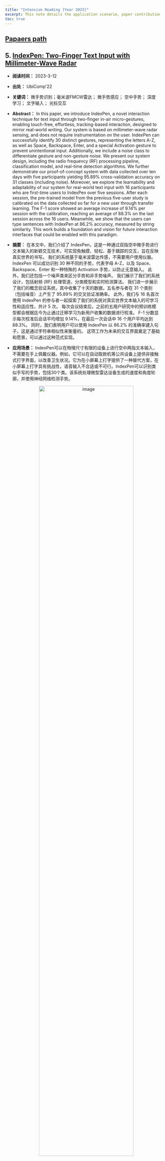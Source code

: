 ```yaml
---
title: "Intensive Reading [Year 2023]"
excerpt: This note details the application scenario, paper contribution, system framework, experimental setup, etc.
toc: true
---
```



## [Papaers path](https://box.nju.edu.cn/library/d0b874f1-ceda-4488-9318-7a487007e8a5/01_%E9%98%85%E8%AF%BB%E8%AE%BA%E6%96%87/2023_Intensive_Reading)


## 5. [IndexPen: Two-Finger Text Input with Millimeter-Wave Radar](https://www.researchgate.net/publication/361826003_IndexPen_Two-Finger_Text_Input_with_Millimeter-Wave_Radar)
- **阅读时间：** 2023-3-12

- **出处：** UbiComp'22

- **关键词：** 微手势识别；毫米波FMCW雷达； 微手势感应； 空中手势； 深度学习； 文字输入； 光标交互

- **Abstract：** In this paper, we introduce IndexPen, a novel interaction technique for text input through two-finger in-air micro-gestures, enabling touch-free, effortless, tracking-based interaction, designed to mirror real-world writing. Our system is based on millimeter-wave radar sensing, and does not require instrumentation on the user. IndexPen can successfully identify 30 distinct gestures, representing the letters A-Z, as well as Space, Backspace, Enter, and a special Activation gesture to prevent unintentional input. Additionally, we include a noise class to differentiate gesture and non-gesture noise. We present our system design, including the radio frequency (RF) processing pipeline, classification model, and real-time detection algorithms. We further demonstrate our proof-of-concept system with data collected over ten days with five participants yielding 95.89% cross-validation accuracy on 31 classes (including noise). Moreover, we explore the learnability and adaptability of our system for real-world text input with 16 participants who are first-time users to IndexPen over five sessions. After each session, the pre-trained model from the previous five-user study is calibrated on the data collected so far for a new user through transfer learning. The F-1 score showed an average increase of 9.14% per session with the calibration, reaching an average of 88.3% on the last session across the 16 users. Meanwhile, we show that the users can type sentences with IndexPen at 86.2% accuracy, measured by string similarity. This work builds a foundation and vision for future interaction interfaces that could be enabled with this paradigm.

- **摘要：** 在本文中，我们介绍了 IndexPen，这是一种通过双指空中微手势进行文本输入的新颖交互技术，可实现免触摸、轻松、基于跟踪的交互，旨在反映真实世界的书写。 我们的系统基于毫米波雷达传感，不需要用户使用仪器。 IndexPen 可以成功识别 30 种不同的手势，代表字母 A-Z，以及 Space、Backspace、Enter 和一种特殊的 Activation 手势，以防止无意输入。 此外，我们还包括一个噪声类来区分手势和非手势噪声。 我们展示了我们的系统设计，包括射频 (RF) 处理管道、分类模型和实时检测算法。 我们进一步展示了我们的概念验证系统，其中收集了十天的数据，五名参与者在 31 个类别（包括噪音）上产生了 95.89% 的交叉验证准确率。 此外，我们与 16 名首次使用 IndexPen 的参与者一起探索了我们的系统对真实世界文本输入的可学习性和适应性，共计 5 次。 每次会议结束后，之前的五用户研究中的预训练模型都会根据迄今为止通过迁移学习为新用户收集的数据进行校准。 F-1 分数显示每次校准后会话平均增加 9.14%，在最后一次会话中 16 个用户平均达到 88.3%。 同时，我们表明用户可以使用 IndexPen 以 86.2% 的准确率键入句子，这是通过字符串相似性来衡量的。 这项工作为未来的交互界面奠定了基础和愿景，可以通过这种范式实现。

- **应用场景：** IndexPen可以在物理尺寸有限的设备上进行空中两指文本输入，不需要在手上佩戴仪器。例如，它可以在自动取款机等公共设备上提供非接触式打字界面，以改善卫生状况。它为在小屏幕上打字提供了一种替代方案，在小屏幕上打字具有挑战性，语音输入不合适或不可行。IndexPen可以识别类似手写的手势，包括30个类。该系统处理微型雷达设备生成的速度和角度轮廓，并使用神经网络检测手势。
    <div style="text-align:center">
        <img src="/assets/paperNotes_images/D2023_5_fig1.png" alt="image" width ="80%">
    </div>

    - 30种手势的定义：
    <div style="text-align:center">
        <img src="/assets/paperNotes_images/D2023_5_fig2.png" alt="image" width ="80%">
    </div>


- **贡献：**
    - <b>1. </b> 介绍了 IndexPen 的设计和功能，它使用户能够通过用食指在拇指面上书写英文字母来输入文本。 它旨在重现用有形工具书写的感觉。 为了获得可接受的打字体验并消除静态噪音，手势集包括 30 个不同的符号（26 个字母和其他实用字符，包括空格、退格键、回车键和激活键）。 激活手势旨在激活和停用 IndexPen 并避免意外输入，我们还包括噪声数据以区分手势和静态噪声。
    
    - <b>2. </b> 详细介绍了我们开发的实时处理pipeline，以支持IndexPen交互范例。它利用了毫米波雷达的两个主要特征集。该模型将这些特征作为混合输入，并使用卷积递归神经网络(CRNN)来解析正在执行的手势。神经网络的预测概率用一种消除抖动算法进行处理，得到类似键盘的字符输入。我们还给出了杂波去除算法的实验结果，该算法显著提高了模型的鲁棒性，并表明IndexPen方法能够区分30个IndexPen符号，在31,000个手势样本中具有高达95.89%的10倍交叉验证精度。

    - <b>3. </b> 调查了实际使用IndexPen的考虑因素，让新用户写出完整的句子。我们通过一系列基于迁移学习的用户特定校准实验，向新用户演示了IndexPen的泛化性。在“留一”实验中，该模型适应新用户的写作，每类20个样本，在5个用户中准确率达到87.55%。我们进一步研究了设计手势的学习性和IndexPen管道在真实文本输入场景中的鲁棒性，16名参与者在不同的日子里进行了5次会议，并通过实验过程收集了他们对IndexPen的建议和反馈。我们通过客观的定量结果和主观的参与者反馈来分析这两个因素，为手势运动检测领域的其他研究者提供了有价值的分析结果。所有参与者的平均F-1分数和最后一个会话的平均字符串相似度分别为0.8815和0.8619。我们的工作解决了在手势运动检测中个体之间未定义的差异。

    
- **整体方案：**
    <div style="text-align:center">
        <img src="/assets/paperNotes_images/D2023_5_fig3.png" alt="image" width ="100%">
    </div>
    - <b>1. 硬件配置</b>  Texas Instrument’s IWR6843AoP，配置Range_res=4.4cm, Velocity_res=0.16m/s

    - <b>2. 杂波去除算法</b> 

    - <b>3. IndexPen神经网络</b> 通过上面解释的传感器信号处理管道，雷达探测到的物体的物理信息以距离-多普勒和距离-方位角-高程剖面表示。当数据流进入时，两个配置文件的序列形成一个动态配置文件，该配置文件以所执行的手势为特征。

    - <b>4. 实时手势检测</b> 输出层的sigmoid激活函数产生一个向量，它表示在过去的120个时间步(即4秒)中，每个手势被写入的概率。



## 4. [mmBP: Contact-free Millimetre-wave Radar based Approach to Blood Pressure Measurement](https://dl.acm.org/doi/10.1145/3560905.3568506)
- **阅读时间：** 2023-3-12

- **出处：** SenSys'22

- **关键词：** 血压，非接触式传感，毫米波

- **Abstract:** Blood pressure (BP) measurement is an indispensable tool in diagnosing and treating many diseases such as cardiovascular failure and stroke. Traditional direct measurement can be invasive, and wearable-based methods may have limitations of discomfort and inconvenience. Contact-free BP measurement has been recently advocated as a promising alternative. In particular, Millimetre-wave (mmWave) sensing has demonstrated its promising potential, however it is confronted with several challenges including noise and vulnerability to human's tiny motions which may occur intentionally and inevitably. In this paper, we propose mmBP, a contact-free mmWave-based BP measurement system with high accuracy and motion robustness. Due to the high frequency and short wavelength, mmWave signals received in the time domain are dramatically susceptible to ambient noise, and deteriorating signal quality. To reduce noise, we propose a novel delay-Doppler domain feature transformation method to exploit mmWave signal's characteristics and features in the delay-Doppler domain to significantly improve signal quality for pulse waveform construction. We also propose a temporal referential functional link adaptive filter leveraging on the periodic and correlation characteristics of pulse waveform signals to alleviate the impact of human's tiny motions. Extensive experiment results achieved by the leave-one-out cross-validation (LOOCV) method demonstrate that mmBP achieves the mean errors of 0.87mmHg and 1.55mmHg for systolic blood pressure (SBP) and diastolic blood pressure (DBP), respectively; and the standard deviation errors of 5.01mmHg and 5.27mmHg for SBP and DBP, respectively.

- **摘要：** 血压 (BP) 测量是诊断和治疗心血管衰竭和中风等多种疾病不可或缺的工具。 传统的直接测量可能是侵入性的，而基于可穿戴设备的方法可能存在不适和不便的局限性。 最近提倡非接触式血压测量作为一种有前途的替代方法。 特别是，毫米波 (mmWave) 传感已展示出其广阔的潜力，但它也面临着一些挑战，包括噪声和易受人类有意且不可避免地发生的微小运动的影响。 在本文中，我们提出了 mmBP，一种基于毫米波的非接触式 BP 测量系统，具有高精度和运动鲁棒性。 由于频率高、波长短，在时域中接收到的毫米波信号极易受到环境噪声的影响，从而降低信号质量。 为了降低噪声，我们提出了一种新颖的延迟多普勒域特征变换方法，以利用毫米波信号在延迟多普勒域中的特性和特征来显着提高脉冲波形构造的信号质量。 我们还提出了一种时间参考功能链接自适应滤波器，利用脉冲波形信号的周期性和相关性特征来减轻人体微小运动的影响。 通过留一法交叉验证 (LOOCV) 方法获得的大量实验结果表明，mmBP 的收缩压 (SBP) 和舒张压 (DBP) 的平均误差分别为 0.87mmHg 和 1.55mmHg； SBP 和 DBP 的标准偏差误差分别为 5.01mmHg 和 5.27mmHg。

- **应用场景：** </br>
    <div style="text-align:center">
        <img src="/assets/paperNotes_images/D2023_4_fig1.png" alt="image" width ="90%">
    </div>
    
- **挑战：**
    - <b>1. 从时域中的原始毫米波信号重建高质量脉冲波形具有挑战性。</b>
        - **延迟多普勒(Delay-Doppler, DD)域降噪：** 来自环境的干扰和背景噪音，信号特征可能会失真，使得提取有效的脉冲相关特征变得困难，因此，降噪是毫米波BP测量的关键问题。
    - <b>2. 由于毫米波信号的高工作频率，传统的基于毫米波的方法容易受到身体运动的影响。</b> 小范围或微小的运动(如特发性震颤和静息性震颤)经常在无意中发生带来的干扰。值得注意的是，即使这些震动只导致毫米波雷达与受试者之间的距离变化很小，但它们对无接触毫米波BP测量的性能产生了相当大的影响。
        - **(Nonlinear adaptive filter, NLAF)信号分解算法**，NLAF需要实际的脉冲波形作为参考信号，可能无法直接应用于基于毫米波的 BP 测量，为了解决这个问题，我们提出了一种新方法来生成有效的参考信号，并利用 NLAF 的特性进行 BP 测量。 基本思想是脉冲形态是一种在一段时间内具有高度相关性的周期性重复。 尽管每次重复可能随时间略有不同，但总体模式是稳定的。 但是，当发生微小运动时，趋势和相关性可能不再成立。 这使我们有机会生成与干净的脉冲波形高度相关但与微小运动引起的干扰无关的参考信号。 有了这个参考信号，NLAF就可以有效地减少微小运动对脉搏波形信号的影响。

- **方法总结：**
    为了解决上述挑战，在本文中，我们提出了mmBP，一种基于毫米波的无接触系统，用于安全、高精度和运动鲁棒的BP测量。mmBP执行以下三个步骤。
    - <b>1. </b>使用现成的毫米波雷达(例如，德州仪器，TI IWR1843 BOOST)来捕捉由脉冲活动引起的毫米波反射的变化
    - <b>2. </b>我们将从时域接收到的毫米波信号转移到DD域，然后提取具有代表性的DD域脉冲相关信息并基于噪声和脉冲信号在DD域具有不同属性的事实滤除噪声。
    - <b>3. </b>提出了一种新颖的运动补偿方案，以利用 NLAF 的特性解决微小运动对 BP 测量的影响。 如前所述，由于缺乏参考信号，NLAF 不能直接应用于基于毫米波的 BP 测量。 为了解决这个问题，我们提出了一种新方法来为 NLAF 生成有效的参考信号，然后应用补偿来减少微小运动的影响。


- **贡献：**
    - <b>1. </b> 提出了一种利用毫米波信号特性和 DD 域中的代表性特征的新型 BP 测量系统。 mmBP 完全无接触，不需要佩戴任何设备。 mmBP 能够实现高精度并对微小运动具有鲁棒性，因此有望用于潜在的实际部署。

    - <b>2. </b> 与现有测量方法中常用的时域或频域相比，我们提出了一种新颖的延迟多普勒域特征变换 (DDFT)，以从 DD 域中提取代表性特征以构建脉冲波形。 据我们所知，这是第一个利用 DD 域特征来估计 BP 值的方法。 DDFT能够提高脉冲波形的质量，降低噪声的影响。

    - <b>3. </b>提出了一种时间参考功能链接自适应滤波器（TR-FLAF），以减轻微小运动对脉冲波形构造的影响。 为了获得可靠的滤波性能，我们提出了时间参考信号提取 (TRSE) 算法，通过利用脉冲信号的周期性和相关性来生成非线性自适应滤波器的参考信号。 然后我们应用补偿来减少运动对脉搏信息提取的影响，从而提高 BP 测量的性能。

    - <b>4. </b>进行了广泛的实验来评估 mmBP 在各种场景和设置下的性能。 结果表明mmBP对于SBP和DBP的平均误差分别为0.87mmHg和1.55mmHg； SBP 和 DBP 的标准偏差误差分别为 5.01mmHg 和 5.27mmHg。
    
- **整体方案：**
    <div style="text-align:center">
        <img src="/assets/paperNotes_images/D2023_4_fig2.png" alt="image" width ="90%">
    </div>

    - <b>1. mmWave Reflection Capturing</b> 根据接收到的毫米波反射捕获动脉脉冲信号。毫米波信号由于频率高、带宽大，可以有效地反映脉冲运动引起的皮肤位移，这对于脉冲波形的构建至关重要。由于脉冲信号（例如，波形）包含足够的 BP 相关信息，因此可以对其进行处理以测量 BP 值并跟踪其变化。
    

    - <b>2. DD Domain Feature Transformation (DDFT)</b>将前一步得到的脉冲信号从时域转换到DD域，实现降噪。由于期望脉冲信号与噪声具有不同的时延和多普勒响应，因此可以在DD域中保留期望信号并减少噪声的影响，从而增强脉冲波形的构造。
        - (a) Wigner变换操作将𝜙(𝑡)从时域映射到时频(TF)域。参考论文公式5.
        - (b) STFT，参考论文公式6.
    

    - <b>3. Motion Compensation</b>这一步消除了微小运动对脉冲波形构造的影响。为此，我们提出了一种时域参考功能链自适应滤波器(TR-FLAF)来缓解由微小运动引起的非线性影响。特别地，我们提出了一种时域参考功能链自适应滤波器(TR-FLAF)，滤除微小运动引起的非线性影响，增强所需信号，构建精确的脉冲波形。
    -   <div style="text-align:center">
            <img src="/assets/paperNotes_images/D2023_4_fig3.png" alt="image" width ="90%">
        </div>

        - Temporal Reference Signal Extraction.
        - Functional Expansion Block.
        - Coefficient Adaptation.

    - <b>4. BP Estimation (回归预测)</b>最后一步首先从脉冲波形中提取6个可区分的DD特征，这些特征代表了BP活动的独特属性。然后，我们将这些特征输入一个回归模型，找到提取的特征与BP值之间的有效关系，实现了成功的BP测量。六个特征为：
        - (1) 最大峰值(MP): MP是脉冲波形在DD域的最高点，对应于收缩压(Systolic Blood Pressure, SBP)。
        - (2) 第一拐点(FIP): FIP是脉冲信号在DD域中的第一个拐点，它与舒张压(Diastolic Blood Pressure, DBP)有关。
        - (3) 最大最小比 (MMR)：MMR 测量为 DD 域中脉冲波形的最大信号值与最小信号值的比值，它反映了该脉冲周期强度的变化。
        - (4) 最大值与拐点比 (MIR)：MIR 定义为 DD 域中脉冲波形的最大值与第一拐点信号值之比，对应于动脉上的波反射。
        - (5) 峰峰值间隔（PPI）：PPI是DD域中脉搏波形峰峰值间隔的量度，可以用来表示一个完整的脉搏波形。
        - (6) 期望和方差：期望是DD域中脉冲波形的平均值，方差是期望周围的变异量。 两者都反映了脉搏信号的统计特征。

    - 综上所述，可以看出，这六个特征可以全面反映脉冲波形的关键特征，这对于实现可靠的BP估计至关重要。请注意，选择额外的特征可能会导致BP测量的改进，但它会带来更多的过程复杂性。


- **读后感：** 
    - 特征提取算法DD域：Wigner+STFT
    - 动态干扰去除：TR-FLAF算法

- **Cite：** 
```
@inproceedings{10.1145/3560905.3568506,
author = {Shi, Zhenguo and Gu, Tao and Zhang, Yu and Zhang, Xi},
title = {MmBP: Contact-Free Millimetre-Wave Radar Based Approach to Blood Pressure Measurement},
year = {2023},
isbn = {9781450398862},
publisher = {Association for Computing Machinery},
address = {New York, NY, USA},
url = {https://doi.org/10.1145/3560905.3568506},
doi = {10.1145/3560905.3568506},
abstract = {Blood pressure (BP) measurement is an indispensable tool in diagnosing and treating many diseases such as cardiovascular failure and stroke. Traditional direct measurement can be invasive, and wearable-based methods may have limitations of discomfort and inconvenience. Contact-free BP measurement has been recently advocated as a promising alternative. In particular, Millimetre-wave (mmWave) sensing has demonstrated its promising potential, however it is confronted with several challenges including noise and vulnerability to human's tiny motions which may occur intentionally and inevitably. In this paper, we propose mmBP, a contact-free mmWave-based BP measurement system with high accuracy and motion robustness. Due to the high frequency and short wavelength, mmWave signals received in the time domain are dramatically susceptible to ambient noise, and deteriorating signal quality. To reduce noise, we propose a novel delay-Doppler domain feature transformation method to exploit mmWave signal's characteristics and features in the delay-Doppler domain to significantly improve signal quality for pulse waveform construction. We also propose a temporal referential functional link adaptive filter leveraging on the periodic and correlation characteristics of pulse waveform signals to alleviate the impact of human's tiny motions. Extensive experiment results achieved by the leave-one-out cross-validation (LOOCV) method demonstrate that mmBP achieves the mean errors of 0.87mmHg and 1.55mmHg for systolic blood pressure (SBP) and diastolic blood pressure (DBP), respectively; and the standard deviation errors of 5.01mmHg and 5.27mmHg for SBP and DBP, respectively.},
booktitle = {Proceedings of the 20th ACM Conference on Embedded Networked Sensor Systems},
pages = {667–681},
numpages = {15},
keywords = {contact-free sensing, mmWave, blood pressure},
location = {Boston, Massachusetts},
series = {SenSys '22}
}
```


## 3. [OmniScatter: Extreme Sensitivity mmWave Backscattering Using Commodity FMCW Radar](https://dl.acm.org/doi/10.1145/3498361.3538924)
- **[Youtbe]()**

- **阅读时间：** 2022-3-5

- **出处：** MobiSys’22, June 25–July 1

- **关键词：** mmWave，毫米波背向散射

- **摘要：** 大规模连接是物联网成功的关键。 虽然毫米波反向散射具有巨大的潜力，但大量的信号衰减和压倒性的环境反射带来了重大挑战。 我们展示了 OmniScatter，这是一种实用的毫米波反向散射，具有 -115 dBm 的极高灵敏度。 该性能在理论上可与流行的商品 RFID EPC Gen2 (900 MHz) 相媲美，并通过在具有大量环境反射和阻塞的各种实际设置下的评估进行了经验验证 - 例如，在办公室中，标签被锁在 6 米外的木制壁橱中 ，以及在图书馆和零售店中，标签被放置在两排金属架子上。 OmniScatter 的核心是新的高清 FMCW (HD-FMCW)，它与标签 (FSK) 信号相互作用，以在频域中消除来自标签信号的环境反射，从本质上提供对环境反射的免疫力。 为了进一步支持实际部署，OmniScatter 提供无需协调的频分多址 (FDMA)，可轻松扩展至数千个并发标签。 阅读器建立在商品雷达上，而标签原型则建立在 PCB 上。 跟踪驱动的评估展示了 1100 个标签的并发通信，BER < 1.5%，为日常和任何地方使用的实用毫米波反向散射铺平了道路。

- **应用场景：** </br>
    <!-- <div style="text-align:center">
        <img src="/assets/paperNotes_images/ _fig1.png" alt="image" width ="100%">
    </div> -->
    
- **动机：** FMCW通过利用跨越整个带宽的Chirp，提供了大量的编码增益，以潜在地帮助低功率后向散射信号，否则无法检测到。然而，典型的室内空间，如家庭、办公室、商场和医院，有一个复杂的环境，有丰富的环境反射，它们很快就会累积成大量的杂波噪声。这本质上造成了强的自干扰，很容易压倒弱的后向散射信号。

- **挑战：**
    - <b>1. 信号高传输损失</b>
    - <b>2. </b>
    - <b>3. </b>
    - <b>4. </b>

- **贡献：**
    - <b>1. </b> 设计了OmniScatter，它独特地结合了极高的灵敏度和无需协调的部署，用于野外的实际毫米波后向散射。
    - <b>2. </b> OmniScatter的新型HD-FMCW雷达有效地将FSK标签信号从杂波噪声中分离出来，灵敏度达到-115 dBm。这是实现稳健毫米波反向散射通信和以被动方式有效利用毫米波带宽的基础技术。
    - <b>3. </b> 使用商用mmwave雷达，阅读器标签在PCB (24 GHz)和商用射频开关(60 GHz)上进行了原型制作。在各种真实环境中进行了广泛的测试床评估，并进行了具有1100个并发标记的跟踪驱动的大规模模拟。
    - <b>4. </b>
    
- **整体方案：**
    主要包含两部分内容：High Definition FMCW  和  Coordination-free FDMA
    <div style="text-align:center">
        <img src="/assets/paperNotes_images/D2023_3_fig2.png" alt="image" width ="90%">
    </div>

    - <b>1. High Definition FMCW (HD-FMCW)</b> HD-FMCW 与原始 FMCW 的主要区别在于两个方面：
        - (i) 无chirp间隔：HD-FMCW 每个符号包含一系列线性调频信号，没有线性调频间隔，这与 FMCW 中具有保护时间的单线性调频符号相反。 
        - (ii) 符号内相位连续性：相位在符号内的整个chirp中保持连续。 即，线性调频信号开始和结束的相位在 HD-FMCW 中匹配，以实现线性调频信号之间的周期性。    
    <div style="text-align:center">
        <img src="/assets/paperNotes_images/D2023_3_fig1.png" alt="image" width ="90%">
    </div>
     
    - <b>2. Coordination-free FDMA（无协调FDMA）</b>


- **思维导图：**
    <!-- <div style="text-align:center">
        <img src="/assets/paperNotes_images/ _fig3.png" alt="image" width ="100%">
    </div> -->

- **读后感：** 



## 2. [AmbiEar: mmWave Based Voice Recognition in NLoS Scenarios](https://dl.acm.org/doi/abs/10.1145/3550320)

- **阅读时间：** 2023-2-25

- **出处：** UbiComp'22

- **关键词：** 毫米波进行非视距（NLos）的语音识别

- **摘要：** 基于毫米波 (mmWave) 的传感是一项重要技术，可实现创新的智能应用，例如语音识别。 该领域的现有工作需要直接感测人类的近喉区域，因此在非视线 (NLoS) 场景中的适用性有限。 本文提出了 AmbiEar，这是第一个适用于 NLoS 场景的基于毫米波的语音识别方法。 AmbiEar 基于这样一种认识，即无论人的位置和姿势如何，人的声音都会引起周围物体的相关振动。 因此，AmbiEar将周围的物体视为可以感知声音的耳朵，通过感知周围物体的振动，实现对人声的间接感知。 通过结合公共组件提取、信号叠加和编码器-解码器网络等设计，AmbiEar 解决了低信噪比和失真信号带来的挑战。 我们在商用毫米波雷达上实施 AmbiEar，并评估其在不同设置下的性能。 实验结果表明，与直接感知方法相比，AmbiEar 在 NLoS 场景中的词识别准确率为 87.21%，识别错误减少了 35.1%。

- **应用场景：** </br> 为了使基于毫米波的语音识别真正适用于实践，下图描绘了一个典型的场景。
    <div style="text-align:center">
        <img src="/assets/paperNotes_images/D2023_2_fig1.png" alt="image" width ="100%">
    </div>
    
- **动机：** 我们观察到一个有趣的现象:声音以机械波的形式传播。人的声音会引起周围物体的振动，其中包含与人的声音高度相关的常见成分。受此启发，我们提出了AmbiEar，一种基于毫米波的语音识别间接传感方法。AmbiEar将周围的物体转换为周围的“耳朵”，并使用毫米波雷达感知“耳朵”发出的与语音相关的信号，从而实现语音识别。AmbiEar专为但不限于NLoS场景而设计。由于AmbiEar利用周围物体进行语音识别，因此它在LoS场景下也能很好地工作。

- **挑战：**
    - <b>1. </b> AmbiEar 根据反射信号中不同的动态来区分人和周围物体
    - <b>2. </b> AmbiEar提取并组合来自多个物体的振动信号的公共成分

- **贡献：**
    - <b>1. </b> 我们提出了毫米波间接感知的概念，将周围物体转换为“耳朵”，帮助我们感知。据我们所知，AmbiEar是首个在NLoS场景下基于毫米波的语音识别方法。
    - <b>2. </b> AmbiEar的设计有效地解决了一系列技术难题。我们特别关注了如何利用低信噪比和语义不完整的振动信号进行语音识别的问题。AmbiEar的定制化设计主要包括四个部分:环境检测、公共分量提取、信号叠加和语音识别。
    - <b>3. </b> 我们在商业设备（TI IWR1642 板）上实现了 AmbiEar，并在各种设置下进行了大量实验。 结果表明，AmbiEar 实现了 87.21% 的单词识别准确率和 88.66% 的字符识别准确率。 AmbiEar 显着提高了基于毫米波的语音识别在实践中的适用性。
    
- **整体方案：**
    <div style="text-align:center">
        <img src="/assets/paperNotes_images/D2023_2_fig2.png" alt="image" width ="100%">
    </div>
    - <b>1. Surroundings Detection</b> AmbiEar 首先扫描环境以获得所有物体的信息，包括它们的位置和反射信号强度。 然后它不断跟踪物体的位置，并根据轨迹的变化选择人的位置。 之后，AmbiEar 可以选择特定范围内的周围物体作为下一步的反射体。在跟踪人的位置后，AmbiEar会尝试在人的位置周围的特定范围(例如1m)内找到静态物体。
    
    - <b>2. Common Component Extraction==》MVDR算法</b> AmbiEar首先从这些选定的反射器中提取反射信号。然后提取这些信号的公共分量以抵抗低信噪比。AmbiEar应用接收波束形成算法从这些静态物体中提取反射信号。
    
    - <b>3. Signal Superimposition ==》圆拟合算法</b> 为了进一步抵御环境声噪声的影响，AmbiEar将环境声噪声与环境声噪声进行叠加，得到叠加时频谱图。为了进一步抵抗低信噪比，AmbiEar对这些IQ采样点执行圆拟合算法。
   
    - <b>4. Voice Recognition</b> 通过上述步骤，AmbiEar获得了用户声音引起的增强振动信号的时频谱图。应考虑振动信号和语义信息的错位。
        <div style="text-align:center">
            <img src="/assets/paperNotes_images/D2023_2_fig3.png" alt="image" width ="100%">
        </div>


## 1. [Adaptive and Fast Combined Waveform-Beamforming Design for MMWave Automotive Joint Communication-Radar](https://ieeexplore.ieee.org/document/9398548)

- **阅读时间：** 2023-2-19

- **出处：** IEEE Journal of Selected Topics in Signal Processing （中科院2区）

- **关键词：** 压缩感知，自动驾驶中的毫米波mmWave

- **摘要：** 毫米波 (mmWave) 联合通信雷达 (JCR) 将为自动驾驶等应用实现高数据速率通信和高分辨率雷达传感。 然而，基于毫米波通信硬件的现有 JCR 系统由于采用了定向通信波束，因此存在角视场有限和雷达估计精度低的问题。 在本文中，我们提出了一种适用于毫米波汽车 JCR 的自适应和快速组合波形波束形成设计，其相控阵架构允许在通信和雷达性能之间进行权衡。 为了快速估计具有宽视场的多普勒角域中的毫米波汽车雷达通道，我们的 JCR 设计采用发射波束形成器的循环偏移来获取雷达通道测量值，并在 时空维度。 在我们问题的时空采样约束下，我们优化这些循环偏移以最小化 CS 矩阵的相干性。 我们使用用于雷达估计的归一化均方误差 (MSE) 度量和用于数据通信的失真 MSE 度量来评估 JCR 性能权衡，这类似于率失真理论中的失真度量。 此外，我们为自适应 JCR 组合波形波束形成设计开发了基于 MSE 的加权平均优化问题。 数值结果表明，我们提出的 JCR 设计能够以低归一化 MSE 估计多普勒角域中的短程和中程雷达信道，但代价是通信失真 MSE 的小幅下降。

- **应用场景：** </br> 汽车毫米波 JCR 系统的图示，该系统同时执行具有宽 FoV 的 SRR/MRR 雷达感测和具有窄 FoV 的 V2V 通信。我们考虑这样的用例：源车辆发送毫米波 JCR 波形与距离 D 处以相对速度 V 移动的接收车辆通信，同时使用接收到的回波进行汽车雷达传感。
    <div style="text-align:center">
        <img src="/assets/paperNotes_images/D2023_1_fig1.jpg" alt="image" width ="100%">
    </div>
    
- **动机：** 在自动驾驶中毫米波通信和感知的协同工作问题，在最小毫米波通信性能的约束下，优化毫米波的感知性能。

- **贡献：**
    - <b>1. 系统架构</b> 作者为毫米波自动驾驶JCR系统提出了一种新的架构，该系统在不会太大降低通信数据速率同时，可在宽FoV中执行汽车MRR和SRR感知。 该架构捕获了多普勒角域中具有多个目标的稀疏毫米波 JCR 信道的细微差别。 我们提出的 JCR 系统采用通用 TX 波形结构，并使用可调谐 TX 波束成形设计，可以优化以使用稀疏传感技术实现增强的 JCR 性能。
    
    - <b>2. 卷积压缩感知方法</b> 作者开发了一种卷积 CS (CCS)-JCR 技术来估计多普勒角域中的二维雷达通道。 在这种技术中，发射器应用 JCR TX 波束形成器的循环偏移以在雷达接收器处获取 CS 测量值。 将 CS 问题转换为 2D 中的部分傅立叶 CS 问题。问题中的时空传感约束只允许比具有可比尺寸的一般 2D 部分傅立叶 CS 问题更少的子采样位置配置。
    
    - <b>3. 优化的卷积压缩感知</b> 提出了一种优化的CCS (OCCS)-JCR方法，通过仔细设计在发射机上应用的循环位移来实现优越的多普勒角域信道重建。在我们所开发的JCR系统模型的时空感知约束下，优化的循环位移导致部分傅里叶CS的时空采样模式达到最小相干性。

    - <b>4. 性能度量方法</b> 使用雷达的归一化MSE (NMSE)度量和通信的可比失真MSE (DMSE)度量来研究JCR性能权衡，使用分析和模拟。此外，我们为满足帕累托最优界限的汽车应用中的自适应组合波形波束形成毫米波 JCR 设计制定了基于 MSE 的加权平均优化问题。我们针对不同目标场景中提出的 OCCS-JCR 方法解决了基于 MSE 的优化问题。

    - <b>5. 实验结果 </b> 数值结果表明，所提出的 OCCS-JCR 组合波形和波束形成设计以低 NMSE 的多普勒角域估计 MRR 和 SRR 雷达信道，代价是通信 DMSE 略有减少。 所提出的 OCCS-JCR 性能最好，其次是使用随机循环偏移的随机 CCS (RCCS)-JCR，扩展用于多普勒角域雷达信道估计的 RSJCR 性能最差。
    
- **整体方案：**
    - <b>1. 系统模型</b>
        - A. 波形设计(前导码+数据)
        - B. JCR的波束形成器设计
        - C. 接收信号模型：通信接收信号模型 + 雷达接收信号模型

    - <b>2. </b> 在雷达配置中的卷积压缩感知（CCS），由于毫米波频率下环境的传播特性，当用适当的基表示时，信道近似稀疏。



